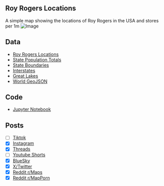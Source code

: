 ## Roy Rogers Locations
A simple map showing the locations of Roy Rogers in the USA and stores per 1m
![Image](https://drive.google.com/uc?export=view&id=1crmpxR9Viycmzi_TSHhXslGvjY6ANzne)

## Data
* [Roy Rogers Locations](https://www.royrogersrestaurants.com/locations)
* [State Population Totals](https://www.census.gov/data/tables/time-series/demo/popest/2020s-state-total.html)
* [State Boundaries](https://www.census.gov/geographies/mapping-files/time-series/geo/carto-boundary-file.html)
* [Interstates](https://hub.arcgis.com/datasets/esri::usa-freeway-system/explore?layer=1)
* [Great Lakes](https://usicecenter.gov/Products/GreatLakesData)
* [World GeoJSON](https://public.opendatasoft.com/explore/dataset/world-administrative-boundaries/export/?flg=en-us)

## Code
* [Jupyter Notebook](FormatData.ipynb)

## Posts
- [ ] [Tiktok]()
- [x] [Instagram](https://www.instagram.com/p/DG1CSmCywci/)
- [x] [Threads](https://www.threads.net/@vinemapper/post/DG1CTEWSAkA)
- [ ] [Youtube Shorts]()
- [x] [BlueSky](https://bsky.app/profile/vinemapper.bsky.social/post/3ljno6nf4xs2j)
- [x] [X/Twitter](https://x.com/VineMapper/status/1897362226568413533)
- [x] [Reddit r/Maps](https://www.reddit.com/r/Maps/comments/1j4av4t/roy_rogers_locations/)
- [x] [Reddit r/MapPorn](https://www.reddit.com/r/MapPorn/comments/1j4av3e/roy_rogers_locations/)
